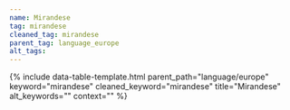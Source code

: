 ```yaml
---
name: Mirandese
tag: mirandese
cleaned_tag: mirandese
parent_tag: language_europe
alt_tags: 
---
```


{% include data-table-template.html 
  parent_path="language/europe" 
  keyword="mirandese" 
  cleaned_keyword="mirandese" 
  title="Mirandese"
  alt_keywords=""
  context=""
%}

